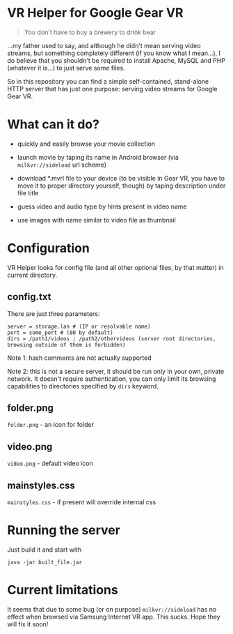 # VR Helper for Google Gear VR

>You don't have to buy a brewery to drink bear

...my father used to say, and although he didn't mean serving video streams, but something completely different
(if you know what I mean...), I do believe that you shouldn't be required to install Apache, MySQL and PHP (whatever it
is...) to just serve some files.

So in this repository you can find a simple self-contained, stand-alone HTTP server that has just one purpose: serving
video streams for Google Gear VR.

# What can it do?

- quickly and easily browse your movie collection

- launch movie by taping its name in Android browser (via `milkvr://sideload` url scheme)

- download *.mvrl file to your device (to be visible in Gear VR, you have to move it to proper directory yourself, though)
by taping description under file title

- guess video and audio type by hints present in video name

- use images with name similar to video file as thumbnail

# Configuration

VR Helper looks for config file (and all other optional files, by that matter) in current directory.

## config.txt

There are just three parameters:

```
server = storage.lan # (IP or resolvable name)
port = some_port # (80 by default)
dirs = /path1/videos ; /path2/othervideos (server root directories, browsing outside of them is forbidden)
```

Note 1: hash comments are not actually supported

Note 2: this is not a secure server, it should be run only in your own, private network. It doesn't require authentication,
you can only limit its browsing capabilities to directories specified by `dirs` keyword.

## folder.png

`folder.png` - an icon for folder

## video.png

`video.png` - default video icon

## mainstyles.css

`mainstyles.css` - if present will override internal css

# Running the server

Just build it and start with

`java -jar built_file.jar`

# Current limitations

It seems that due to some bug (or on purpose) `milkvr://sideload` has no effect when browsed via Samsung Internet VR app.
This sucks. Hope they will fix it soon!